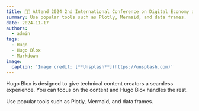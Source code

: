 ```yaml
---
title: 👩‍💻 Attend 2024 2nd International Conference on Digital Economy and Business Administration
summary: Use popular tools such as Plotly, Mermaid, and data frames.
date: 2024-11-17
authors:
  - admin
tags:
  - Hugo
  - Hugo Blox
  - Markdown
image:
  caption: 'Image credit: [**Unsplash**](https://unsplash.com)'
---
```


Hugo Blox is designed to give technical content creators a seamless experience. You can focus on the content and Hugo Blox handles the rest.

Use popular tools such as Plotly, Mermaid, and data frames.


